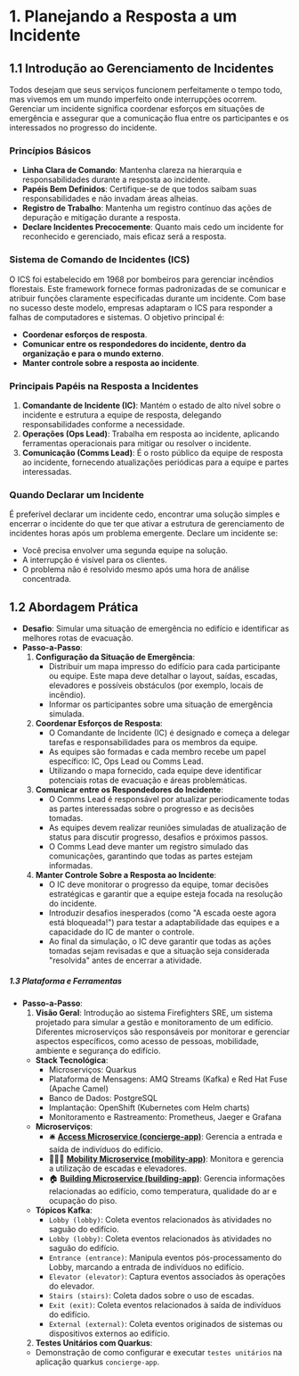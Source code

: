 # 1. Planejando a Resposta a um Incidente
## 1.1 Introdução ao Gerenciamento de Incidentes
Todos desejam que seus serviços funcionem perfeitamente o tempo todo, mas vivemos em um mundo imperfeito onde interrupções ocorrem. Gerenciar um incidente significa coordenar esforços em situações de emergência e assegurar que a comunicação flua entre os participantes e os interessados no progresso do incidente.
### Princípios Básicos
- **Linha Clara de Comando**: Mantenha clareza na hierarquia e responsabilidades durante a resposta ao incidente.
- **Papéis Bem Definidos**: Certifique-se de que todos saibam suas responsabilidades e não invadam áreas alheias.
- **Registro de Trabalho**: Mantenha um registro contínuo das ações de depuração e mitigação durante a resposta.
- **Declare Incidentes Precocemente**: Quanto mais cedo um incidente for reconhecido e gerenciado, mais eficaz será a resposta.
### Sistema de Comando de Incidentes (ICS)
O ICS foi estabelecido em 1968 por bombeiros para gerenciar incêndios florestais. Este framework fornece formas padronizadas de se comunicar e atribuir funções claramente especificadas durante um incidente. Com base no sucesso deste modelo, empresas adaptaram o ICS para responder a falhas de computadores e sistemas. O objetivo principal é:
- **Coordenar esforços de resposta**.
- **Comunicar entre os respondedores do incidente, dentro da organização e para o mundo externo**.
- **Manter controle sobre a resposta ao incidente**.
### Principais Papéis na Resposta a Incidentes
1. **Comandante de Incidente (IC)**: Mantém o estado de alto nível sobre o incidente e estrutura a equipe de resposta, delegando responsabilidades conforme a necessidade.
2. **Operações (Ops Lead)**: Trabalha em resposta ao incidente, aplicando ferramentas operacionais para mitigar ou resolver o incidente.
3. **Comunicação (Comms Lead)**: É o rosto público da equipe de resposta ao incidente, fornecendo atualizações periódicas para a equipe e partes interessadas.
### Quando Declarar um Incidente
É preferível declarar um incidente cedo, encontrar uma solução simples e encerrar o incidente do que ter que ativar a estrutura de gerenciamento de incidentes horas após um problema emergente. Declare um incidente se:

- Você precisa envolver uma segunda equipe na solução.
- A interrupção é visível para os clientes.
- O problema não é resolvido mesmo após uma hora de análise concentrada.
  
## 1.2 Abordagem Prática
- **Desafio**: Simular uma situação de emergência no edifício e identificar as melhores rotas de evacuação.
- **Passo-a-Passo**:
  1. **Configuração da Situação de Emergência**:
      -  Distribuir um mapa impresso do edifício para cada participante ou equipe. Este mapa deve detalhar o layout, saídas, escadas, elevadores e possíveis obstáculos (por exemplo, locais de incêndio).
      - Informar os participantes sobre uma situação de emergência simulada.
  2. **Coordenar Esforços de Resposta**:
      - O Comandante de Incidente (IC) é designado e começa a delegar tarefas e responsabilidades para os membros da equipe.
      - As equipes são formadas e cada membro recebe um papel específico: IC, Ops Lead ou Comms Lead.
      - Utilizando o mapa fornecido, cada equipe deve identificar potenciais rotas de evacuação e áreas problemáticas.
  3. **Comunicar entre os Respondedores do Incidente**:
      - O Comms Lead é responsável por atualizar periodicamente todas as partes interessadas sobre o progresso e as decisões tomadas.
      - As equipes devem realizar reuniões simuladas de atualização de status para discutir progresso, desafios e próximos passos.
      - O Comms Lead deve manter um registro simulado das comunicações, garantindo que todas as partes estejam informadas.
  4. **Manter Controle Sobre a Resposta ao Incidente**:
      - O IC deve monitorar o progresso da equipe, tomar decisões estratégicas e garantir que a equipe esteja focada na resolução do incidente.
      - Introduzir desafios inesperados (como "A escada oeste agora está bloqueada!") para testar a adaptabilidade das equipes e a capacidade do IC de manter o controle.
      - Ao final da simulação, o IC deve garantir que todas as ações tomadas sejam revisadas e que a situação seja considerada "resolvida" antes de encerrar a atividade.
##### 1.3 Plataforma e Ferramentas
- **Passo-a-Passo**:
  1. **Visão Geral**: Introdução ao sistema Firefighters SRE, um sistema projetado para simular a gestão e monitoramento de um edifício. Diferentes microserviços são responsáveis por monitorar e gerenciar aspectos específicos, como acesso de pessoas, mobilidade, ambiente e segurança do edifício.
    - **Stack Tecnológica**:
       - Microserviços: Quarkus
       - Plataforma de Mensagens: AMQ Streams (Kafka) e Red Hat Fuse (Apache Camel)
       - Banco de Dados: PostgreSQL
       - Implantação: OpenShift (Kubernetes com Helm charts)
       - Monitoramento e Rastreamento: Prometheus, Jaeger e Grafana
    - **Microserviços**:
       - 🛎️ [**Access Microservice (concierge-app)**](https://github.com/firefighters-sre/concierge-app): Gerencia a entrada e saída de indivíduos do edifício.
       - 🚶‍♂️🔝 [**Mobility Microservice (mobility-app)**](https://github.com/firefighters-sre/mobility-app): Monitora e gerencia a utilização de escadas e elevadores.
       - 🏠 [**Building Microservice (building-app)**](https://github.com/firefighters-sre/building-app): Gerencia informações relacionadas ao edifício, como temperatura, qualidade do ar e ocupação do piso.
    - **Tópicos Kafka**:
       - `Lobby (lobby)`: Coleta eventos relacionados às atividades no saguão do edifício.
       - `Lobby (lobby)`: Coleta eventos relacionados às atividades no saguão do edifício.
       - `Entrance (entrance)`: Manipula eventos pós-processamento do Lobby, marcando a entrada de indivíduos no edifício.
       - `Elevator (elevator)`: Captura eventos associados às operações do elevador.
       - `Stairs (stairs)`: Coleta dados sobre o uso de escadas.
       - `Exit (exit)`: Coleta eventos relacionados à saída de indivíduos do edifício.
       - `External (external)`: Coleta eventos originados de sistemas ou dispositivos externos ao edifício.
  2. **Testes Unitários com Quarkus**:
    - Demonstração de como configurar e executar `testes unitários` na aplicação quarkus `concierge-app`. 